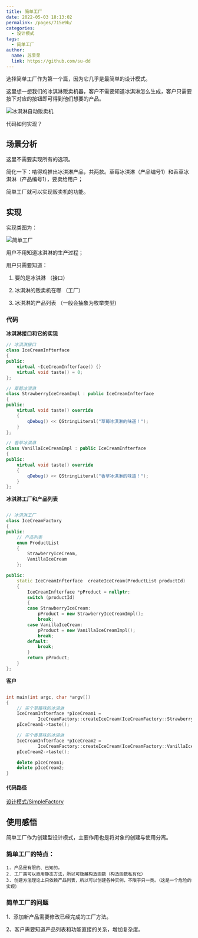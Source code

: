```yaml
---
title: 简单工厂
date: 2022-05-03 18:13:02
permalink: /pages/715e9b/
categories: 
  - 设计模式
tags: 
  - 简单工厂
author: 
  name: 苏呆呆
  link: https://github.com/su-dd
---
```


选择简单工厂作为第一个篇，因为它几乎是最简单的设计模式。


这里想一想我们的冰淇淋贩卖机器，客户不需要知道冰淇淋怎么生成，客户只需要按下对应的按钮即可得到他们想要的产品。

![冰淇淋自动贩卖机](https://cdn.addai.cn/blog/知识总结/设计模式/简单工厂-贩卖机.webp)


代码如何实现？

<!-- more -->

## 场景分析

这里不需要实现所有的选项。

简化一下：啃得鸡推出冰淇淋产品，共两款。草莓冰淇淋（产品编号1）和香草冰淇淋（产品编号1），要卖给用户；

简单工厂就可以实现贩卖机的功能。

## 实现

实现类图为：

![简单工厂](https://cdn.addai.cn/blog/知识总结/设计模式/简单工厂-类图.webp
)

用户不用知道冰淇淋的生产过程；

用户只需要知道：

1. 要的是冰淇淋 （接口）

2. 冰淇淋的贩卖机在哪 （工厂）

3. 冰淇淋的产品列表 （一般会抽象为枚举类型)

   

### 代码

**冰淇淋接口和它的实现**

```cpp
// 冰淇淋接口
class IceCreamInfterface
{
public:
    virtual ~IceCreamInfterface() {}
    virtual void taste() = 0;
};

// 草莓冰淇淋
class StrawberryIceCreamImpl : public IceCreamInfterface
{
public:
    virtual void taste() override
    {
        qDebug() << QStringLiteral("草莓冰淇淋的味道！");
    }
};

// 香草冰淇淋
class VanillaIceCreamImpl : public IceCreamInfterface
{
public:
    virtual void taste() override
    {
        qDebug() << QStringLiteral("香草冰淇淋的味道！");
    }
};
```



**冰淇淋工厂和产品列表**

```cpp

// 冰淇淋工厂
class IceCreamFactory
{
public:
    // 产品列表
    enum ProductList
    {
        StrawberryIceCream,
        VanillaIceCream
    };

public:
    static IceCreamInfterface  createIceCream(ProductList productId)
    {
        IceCreamInfterface *pProduct = nullptr;
        switch (productId)
        {
        case StrawberryIceCream:
            pProduct = new StrawberryIceCreamImpl();
            break;
        case VanillaIceCream:
            pProduct = new VanillaIceCreamImpl();
            break;
        default:
            break;
        }
        return pProduct;
    }
};
```



**客户**

```cpp

int main(int argc, char *argv[])
{
    // 买个草莓味的冰淇淋
    IceCreamInfterface *pIceCream1 =
            IceCreamFactory::createIceCream(IceCreamFactory::StrawberryIceCream);
    pIceCream1->taste();

    // 买个香草味的冰淇淋
    IceCreamInfterface *pIceCream2 =
            IceCreamFactory::createIceCream(IceCreamFactory::VanillaIceCream);
    pIceCream2->taste();

    delete pIceCream1;
    delete pIceCream2;
}
```



#### 代码路径

[设计模式/SimpleFactory](https://github.com/su-dd/demo/tree/main/设计模式/SimpleFactory)



## 使用感悟

简单工厂作为创建型设计模式，主要作用也是将对象的创建与使用分离。

### 简单工厂的特点：

 	1. 产品是有限的、已知的。
 	2. 工厂类可以直用静态方法，所以可隐藏构造函数（构造函数私有化）
 	3. 创建方法理论上只依赖产品列表，所以可以创建各种实例，不限于只一类。（这是一个危险的实现）



### 简单工厂的问题

1、添加新产品需要修改已经完成的工厂方法。

2、客户需要知道产品列表和功能直接的关系，增加复杂度。